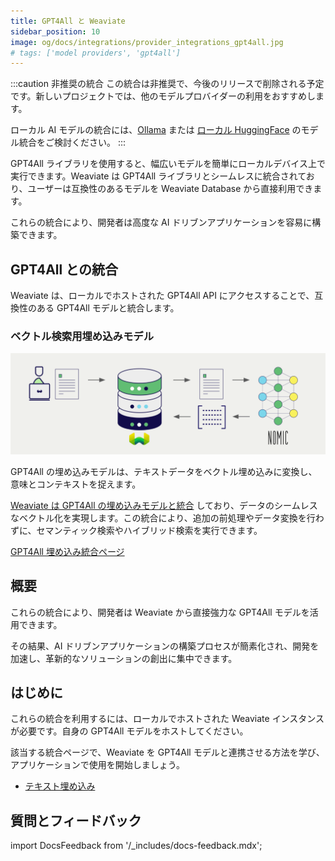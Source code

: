 ```yaml
---
title: GPT4All と Weaviate
sidebar_position: 10
image: og/docs/integrations/provider_integrations_gpt4all.jpg
# tags: ['model providers', 'gpt4all']
---
```


<!-- Note: for images, use https://docs.google.com/presentation/d/15opIcJuaIjEEcs_1Zm8B6pccox2p7_MHSjCnRv4dPfU/edit?usp=sharing -->

:::caution 非推奨の統合
この統合は非推奨で、今後のリリースで削除される予定です。新しいプロジェクトでは、他のモデルプロバイダーの利用をおすすめします。

ローカル AI モデルの統合には、[Ollama](../ollama/index.md) または [ローカル HuggingFace](../huggingface/index.md) のモデル統合をご検討ください。
:::

GPT4All ライブラリを使用すると、幅広いモデルを簡単にローカルデバイス上で実行できます。Weaviate は GPT4All ライブラリとシームレスに統合されており、ユーザーは互換性のあるモデルを Weaviate Database から直接利用できます。

これらの統合により、開発者は高度な AI ドリブンアプリケーションを容易に構築できます。

## GPT4All との統合

Weaviate は、ローカルでホストされた GPT4All API にアクセスすることで、互換性のある GPT4All モデルと統合します。

### ベクトル検索用埋め込みモデル

![埋め込み統合のイラスト](../_includes/integration_gpt4all_embedding.png)

GPT4All の埋め込みモデルは、テキストデータをベクトル埋め込みに変換し、意味とコンテキストを捉えます。

[Weaviate は GPT4All の埋め込みモデルと統合](./embeddings.md) しており、データのシームレスなベクトル化を実現します。この統合により、追加の前処理やデータ変換を行わずに、セマンティック検索やハイブリッド検索を実行できます。

[GPT4All 埋め込み統合ページ](./embeddings.md)

## 概要

これらの統合により、開発者は Weaviate から直接強力な GPT4All モデルを活用できます。

その結果、AI ドリブンアプリケーションの構築プロセスが簡素化され、開発を加速し、革新的なソリューションの創出に集中できます。

## はじめに

これらの統合を利用するには、ローカルでホストされた Weaviate インスタンスが必要です。自身の GPT4All モデルをホストしてください。

該当する統合ページで、Weaviate を GPT4All モデルと連携させる方法を学び、アプリケーションで使用を開始しましょう。

- [テキスト埋め込み](./embeddings.md)

## 質問とフィードバック

import DocsFeedback from '/_includes/docs-feedback.mdx';

<DocsFeedback/>

